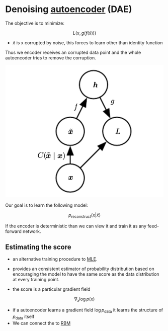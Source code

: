 # Denoising [autoencoder](autoencoder.md) (DAE)

The objective is to minimize:

$$
L(x, g(f(\tilde{x})))
$$

* $\tilde{x}$ is x corrupted by noise, this forces to learn other than identity function

Thus we encoder receives an corrupted data point and the whole autoencoder tries to remove the corruption.

![](../.images/machine_learning/denoising_autoencoder.png)

Our goal is to learn the following model:

$$
p_{\text{reconstruct}}(x|\tilde{x})
$$

If the encoder is deterministic than we can view it and train it as any feed-forward network.

## Estimating the score
* an alternative training procedure to [MLE](maximum_likelihood_learning.md).

* provides an consistent estimator of probability distribution based on encouraging the model to have the same score as the data distribution at every training point. 
* the score is a particular gradient field

$$
\nabla_x \log p(x)
$$

* if a autoencoder learns a gradient field $\log p_{\text{data}}$ it learns the structure of $p_{\text{data}}$ itself
* We can connect the to [RBM](restricted_boltzman_machine.md)